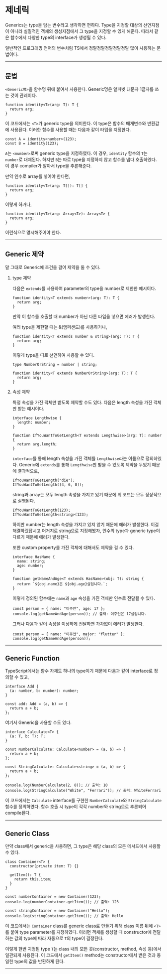 # 제네릭

Generics는 type을 담는 변수라고 생각하면 편하다. Type을 지정할 대상의 선언지점이 아니라 실질적인 객체의 생성지점에서 그 type을 지정할 수 있게 해준다. 따라서 같은 함수에서 다양한 type의 interface가 생성될 수 있다.

일반적인 프로그래밍 언어의 변수처럼 TS에서 정말정말정말정말정말 많이 사용하는 문법이다.

---

## 문법

`<Generic명>`을 함수명 뒤에 붙여서 사용한다. Generic명은 알파벳 대문자 1글자를 쓰는 것이 관례이다.

```tsx
function identity<T>(arg: T): T {
  return arg;
}
```

이 코드에서는 `<T>`가 generic type을 의미한다. 이 type은 함수의 매개변수와 반환값에 사용된다. 이러한 함수를 사용할 때는 다음과 같이 타입을 지정한다.

```tsx
const A = identity<number>(123);
const B = identity(123);
```

`A`는 `<number>`로써 generic type을 지정하였다. 이 경우, `identity` 함수의 `T`는 `number`로 대체된다. 하지만 `B`는 따로 type을 지정하지 않고 함수를 냅다 호출하였다. 이 경우 compiler가 알아서 type을 추론해준다.

만약 인수로 array를 넣어야 한다면,

```tsx
function identity<T>(arg: T[]): T[] {
  return arg;
}
```

이렇게 하거나,

```tsx
function identity<T>(arg: Array<T>): Array<T> {
  return arg;
}
```

이런식으로 명시해주어야 한다.

---

## Generic 제약

말 그대로 Generic에 조건을 걸어 제약을 둘 수 있다.

1. type 제약

   다음은 `extends`를 사용하여 parameter의 type을 number로 제한한 예시이다.

   ```tsx
   function identity<T extends number>(arg: T): T {
     return arg;
   }
   ```

   만약 이 함수를 호출할 때 number가 아닌 다른 타입을 넣으면 에러가 발생한다.

   여러 type을 제한할 때는 &(앰퍼샌드)를 사용하거나,

   ```tsx
   function identity<T extends number & string>(arg: T): T {
     return arg;
   }
   ```

   이렇게 type을 따로 선언하여 사용할 수 있다.

   ```tsx
   type NumberOrString = number | string;

   function identity<T extends NumberOrString>(arg: T): T {
     return arg;
   }
   ```

2. 속성 제약

   특정 속성을 가진 객체만 받도록 제약할 수도 있다. 다음은 length 속성을 가진 객체만 받는 예시이다.

   ```tsx
   interface Lengthwise {
     length: number;
   }

   function IfYouWantToGetLength<T extends Lengthwise>(arg: T): number {
     return arg.length;
   }
   ```

   `interface`를 통해 length 속성을 가진 객체를 `Lengthwise`라는 이름으로 정의하였다. Generic에 `extends`를 통해 `Lengthwise`만 받을 수 있도록 제약을 두었기 때문에 결과적으로,

   ```tsx
   IfYouWantToGetLength("die");
   IfYouWantToGetLength([4, 6, 8]);
   ```

   string과 array는 모두 length 속성을 가지고 있기 때문에 위 코드는 모두 정상적으로 실행된다.

   ```tsx
   IfYouWantToGetLength(123);
   IfYouWantToGetLength<string>(123);
   ```

   하지만 number는 length 속성을 가지고 있지 않기 때문에 에러가 발생한다. 이걸 해결하겠답시고 어거지로 string으로 지정해봤자, 인수의 type과 generic type이 다르기 때문에 에러가 발생한다.

   또한 custom property를 가진 객체에 대해서도 제약을 걸 수 있다.

   ```tsx
   interface HasName {
     name: string;
     age: number;
   }

   function getNameAndAge<T extends HasName>(obj: T): string {
     return `${obj.name}은 ${obj.age}살입니다.`;
   }
   ```

   이렇게 정의된 함수에는 `name`과 `age` 속성을 가진 객체만 인수로 전달될 수 있다.

   ```tsx
   const person = { name: "이주언", age: 17 };
   console.log(getNameAndAge(person)); // 출력: 이주언은 17살입니다.
   ```

   그러나 다음과 같이 속성을 이상하게 전달하면 가차없이 에러가 발생한다.

   ```tsx
   const person = { name: "이주언", major: "flutter" };
   console.log(getNameAndAge(person));
   ```

---

## Generic Function

TypeScript에서는 함수 자체도 하나의 type이기 때문에 다음과 같이 interface로 정의할 수 있고,

```tsx
interface Add {
  (a: number, b: number): number;
}

const add: Add = (a, b) => {
  return a + b;
};
```

여기서 Generic을 사용할 수도 있다.

```tsx
interface Calculate<T> {
  (a: T, b: T): T;
}

const NumberCalculate: Calculate<number> = (a, b) => {
  return a + b;
};

const StringCalculate: Calculate<string> = (a, b) => {
  return a + b;
};

console.log(NumberCalculate(2, 8)); // 출력: 10
console.log(StringCalculate("White", "Ferrari")); // 출력: WhiteFerrari
```

이 코드에서는 `Calculate` interface를 구현한 `NumberCalculate`와 `StringCalculate` 함수를 정의하였다. 함수 호출 시 type이 각각 number와 string으로 추론되어 compile된다.

---

## Generic Class

만약 class에서 generic을 사용하면, 그 type은 해당 class의 모든 메서드에서 사용할 수 있다.

```tsx
class Container<T> {
  constructor(private item: T) {}

  getItem(): T {
    return this.item;
  }
}

const numberContainer = new Container(123);
console.log(numberContainer.getItem()); // 출력: 123

const stringContainer = new Container("Hello");
console.log(stringContainer.getItem()); // 출력: Hello
```

이 코드에서는 `Container` class를 generic class로 만들기 위해 class 이름 뒤에 `<T>`를 붙여 type parameter를 지정하였다. 이러면 객체를 생성할 때 constructor에 전달하는 값의 type에 따라 자동으로 `T`의 type이 결정된다.

이렇게 한번 지정된 type `T`는 class 내의 모든 곳(constructor, method, 속성 등)에서 일관되게 사용된다.
이 코드에서 `getItem()` method는 constructor에서 받은 것과 동일한 type의 값을 반환하게 된다.

---
